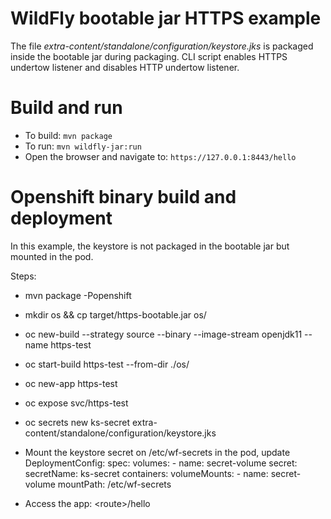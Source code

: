 # WildFly bootable jar HTTPS example

The file _extra-content/standalone/configuration/keystore.jks_ is packaged inside the bootable jar during packaging.
CLI script enables HTTPS undertow listener and disables HTTP undertow listener.

Build and run
=============

* To build: `mvn package`
* To run: `mvn wildfly-jar:run`
* Open the browser and navigate to: `https://127.0.0.1:8443/hello`

Openshift binary build and deployment
=====================================

In this example, the keystore is not packaged in the bootable jar but mounted in the pod.

Steps:
* mvn package -Popenshift
* mkdir os && cp target/https-bootable.jar os/
* oc new-build --strategy source --binary --image-stream openjdk11 --name https-test
* oc start-build https-test --from-dir ./os/
* oc new-app https-test
* oc expose svc/https-test
* oc secrets new ks-secret extra-content/standalone/configuration/keystore.jks
* Mount the keystore secret on /etc/wf-secrets in the pod, update DeploymentConfig:
  spec:
    volumes:
        - name: secret-volume
          secret:
            secretName: ks-secret
    containers:
        volumeMounts:
            - name: secret-volume
              mountPath: /etc/wf-secrets

* Access the app: \<route\>/hello
